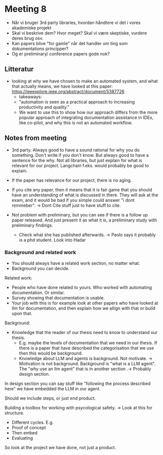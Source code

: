 # Meeting 8
- Når vi bruger 3rd party libraries, hvordan håndtere vi det i vores akademiske projekt
- Skal vi beskrive dem? Hvor meget? Skal vi være skeptiske, vurdere deres brug osv.
- Kan papers blive "for gamle" når det handler om ting som dokumentations principper?
- Og er preliminary/ conference papers gode nok?
## Litteratur
- looking at why we have chosen to make an automated system, and what that actually means, we have looked at this paper: https://ieeexplore.ieee.org/abstract/document/5387726
    - takeaways:
    - "automation is seen as a practical approach to increasing productivity and quality."
    - We want to use this to show how our approach differs from the more popular approach of integrating documentation assistance in IDEs, like co-pilot, and why this is not an automated workflow.

## Notes from meeting
- 3rd party. Always good to have a sound rational for why you do something. Don't write if you don't know. But always good to have a sentence for the why. Not all libraries, but just explain for what is relevant for our project. Langchain f.eks. would probably be good to explain. 

- If the paper has relevance for our project, there is no aging. 
- If you cite any paper, then it means that it is fair game that you should have an understanding of what is discussed in there. They will ask at the exam, and it would be bad if you simple could answer "i dont remmeber". -> Dont Cite stuff just to have stuff to cite.

- Not problem with preliminary, but you can see if there is a follow up paper released. And just present it as what it is, a preliminary study with preliminary findings. 
  - Check what she has published afterwards. -> Paolo says it probably is a phd student. Look into Hadar

### Background and related work
- You should always have a related work section, no matter what.
- Background you can decide.

Related work:
  - People who have done related to yours. Who worked with automating documentation. Or similar.
  - Survey showing that documentation is usable.
  - Your job with this is for example look at other papers who have looked at llm for documentation, and then explain how we allign with that or build upon that.

Background:
- Knowledge that the reader of our thesis need to know to understand our thesis.
  - E.g. maybe the levels of documentation that we need in our thesis. If there is a paper that have described the categorisation that we use then this would be background.
  - Knowledge about LLM and agents is background. Not motivate. -> Motivation is not background. Background is "what is a LLM agent". The "why use an llm agent" that is in another section .-> Probably design section.

In design section you can say stuff like "following the process described here" we have embedded the LLM in our agent.

Should we include steps, or just end product.

Building a toolbox for working with psycological safety. -> Look at this for structure.
- Different cycles. 
E.g.
- Proof of concept
- Then embed
- Evaluating


So look at the project we have done, not just a product. 


